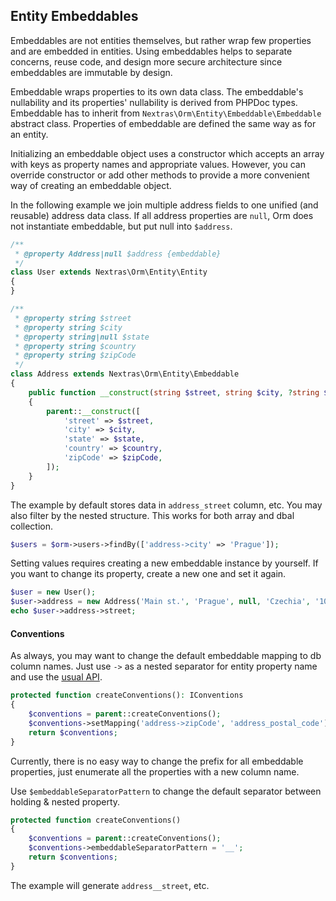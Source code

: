 ## Entity Embeddables

Embeddables are not entities themselves, but rather wrap few properties and are embedded in entities. Using embeddables helps to separate concerns, reuse code, and design more secure architecture since embeddables are immutable by design.

Embeddable wraps properties to its own data class. The embeddable's nullability and its properties' nullability is derived from PHPDoc types. Embeddable has to inherit from `Nextras\Orm\Entity\Embeddable\Embeddable` abstract class. Properties of embeddable are defined the same way as for an entity.

Initializing an embeddable object uses a constructor which accepts an array with keys as property names and appropriate values. However, you can override constructor or add other methods to provide a more convenient way of creating an embeddable object.

In the following example we join multiple address fields to one unified (and reusable) address data class. If all address properties are `null`, Orm does not instantiate embeddable, but put null into `$address`.

```php
/**
 * @property Address|null $address {embeddable}
 */
class User extends Nextras\Orm\Entity\Entity
{
}

/**
 * @property string $street
 * @property string $city
 * @property string|null $state
 * @property string $country
 * @property string $zipCode
 */
class Address extends Nextras\Orm\Entity\Embeddable
{
	public function __construct(string $street, string $city, ?string $state, string $country, string $zipCode)
	{
		parent::__construct([
			'street' => $street,
			'city' => $city,
			'state' => $state,
			'country' => $country,
			'zipCode' => $zipCode,
		]);
	}
}
```

The example by default stores data in `address_street` column, etc. You may also filter by the nested structure. This works for both array and dbal collection.

```php
$users = $orm->users->findBy(['address->city' => 'Prague']);
```

Setting values requires creating a new embeddable instance by yourself. If you want to change its property, create a new one and set it again.

```php
$user = new User();
$user->address = new Address('Main st.', 'Prague', null, 'Czechia', '10000');
echo $user->address->street;
```


#### Conventions

As always, you may want to change the default embeddable mapping to db column names. Just use `->` as a nested separator for entity property name and use the [usual API](conventions).

```php
protected function createConventions(): IConventions
{
	$conventions = parent::createConventions();
	$conventions->setMapping('address->zipCode', 'address_postal_code');
	return $conventions;
}
```

Currently, there is no easy way to change the prefix for all embeddable properties, just enumerate all the properties with a new column name.

Use `$embeddableSeparatorPattern` to change the default separator between holding & nested property.

```php
protected function createConventions()
{
	$conventions = parent::createConventions();
	$conventions->embeddableSeparatorPattern = '__';
	return $conventions;
}
```

The example will generate `address__street`, etc.
